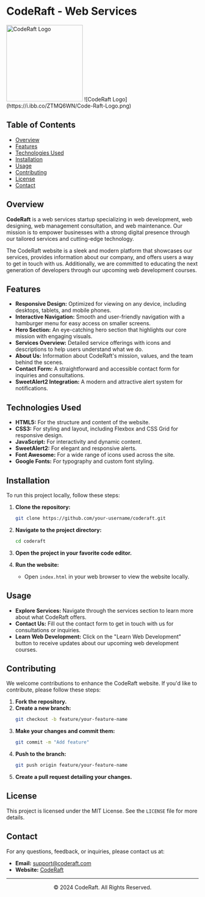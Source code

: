 # CodeRaft - Web Services
<img src="https://i.ibb.co/ZTMQ6WN/Code-Raft-Logo.png" alt="CodeRaft Logo" width="200px">
![CodeRaft Logo](https://i.ibb.co/ZTMQ6WN/Code-Raft-Logo.png)

## Table of Contents
- [Overview](#overview)
- [Features](#features)
- [Technologies Used](#technologies-used)
- [Installation](#installation)
- [Usage](#usage)
- [Contributing](#contributing)
- [License](#license)
- [Contact](#contact)

## Overview
**CodeRaft** is a web services startup specializing in web development, web designing, web management consultation, and web maintenance. Our mission is to empower businesses with a strong digital presence through our tailored services and cutting-edge technology.

The CodeRaft website is a sleek and modern platform that showcases our services, provides information about our company, and offers users a way to get in touch with us. Additionally, we are committed to educating the next generation of developers through our upcoming web development courses.

## Features
- **Responsive Design:** Optimized for viewing on any device, including desktops, tablets, and mobile phones.
- **Interactive Navigation:** Smooth and user-friendly navigation with a hamburger menu for easy access on smaller screens.
- **Hero Section:** An eye-catching hero section that highlights our core mission with engaging visuals.
- **Services Overview:** Detailed service offerings with icons and descriptions to help users understand what we do.
- **About Us:** Information about CodeRaft's mission, values, and the team behind the scenes.
- **Contact Form:** A straightforward and accessible contact form for inquiries and consultations.
- **SweetAlert2 Integration:** A modern and attractive alert system for notifications.

## Technologies Used
- **HTML5:** For the structure and content of the website.
- **CSS3:** For styling and layout, including Flexbox and CSS Grid for responsive design.
- **JavaScript:** For interactivity and dynamic content.
- **SweetAlert2:** For elegant and responsive alerts.
- **Font Awesome:** For a wide range of icons used across the site.
- **Google Fonts:** For typography and custom font styling.

## Installation
To run this project locally, follow these steps:
1. **Clone the repository:**
   ```bash
   git clone https://github.com/your-username/coderaft.git

2. **Navigate to the project directory:**
   ```bash
   cd coderaft

3. **Open the project in your favorite code editor.**

4. **Run the website:**
   - Open `index.html` in your web browser to view the website locally.

## Usage
- **Explore Services:** Navigate through the services section to learn more about what CodeRaft offers.
- **Contact Us:** Fill out the contact form to get in touch with us for consultations or inquiries.
- **Learn Web Development:** Click on the "Learn Web Development" button to receive updates about our upcoming web development courses.

## Contributing
We welcome contributions to enhance the CodeRaft website. If you'd like to contribute, please follow these steps:

1. **Fork the repository.**
2. **Create a new branch:**
   ```bash
   git checkout -b feature/your-feature-name
3. **Make your changes and commit them:**
   ```bash
   git commit -m "Add feature"
4. **Push to the branch:**
   ```bash
   git push origin feature/your-feature-name
5. **Create a pull request detailing your changes.**

## License
This project is licensed under the MIT License. See the `LICENSE` file for more details.

## Contact
For any questions, feedback, or inquiries, please contact us at:
- **Email:** support@coderaft.com
- **Website:** [CodeRaft](https://www.coderaft.com)

---

<p align="center">&copy; 2024 CodeRaft. All Rights Reserved.</p>